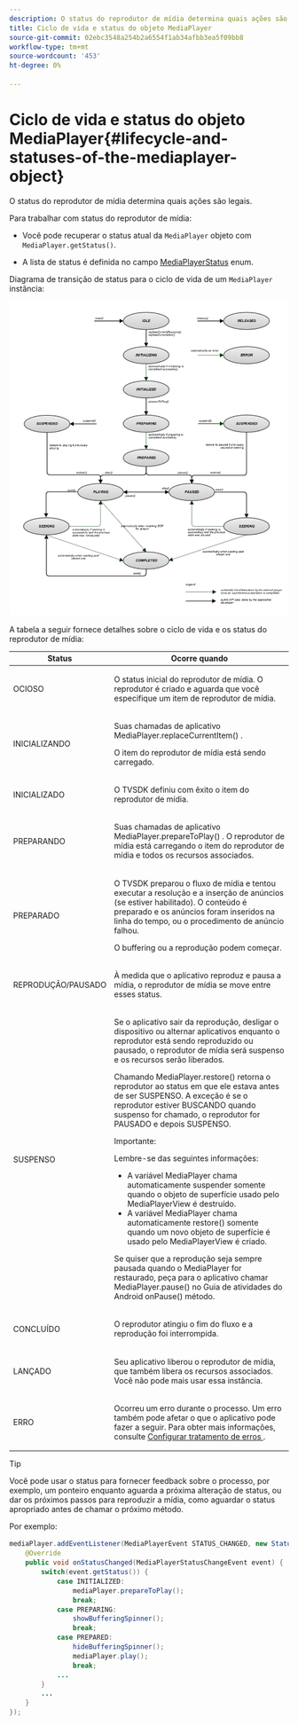 ```yaml
---
description: O status do reprodutor de mídia determina quais ações são legais.
title: Ciclo de vida e status do objeto MediaPlayer
source-git-commit: 02ebc3548a254b2a6554f1ab34afbb3ea5f09bb8
workflow-type: tm+mt
source-wordcount: '453'
ht-degree: 0%

---
```


# Ciclo de vida e status do objeto MediaPlayer{#lifecycle-and-statuses-of-the-mediaplayer-object}

O status do reprodutor de mídia determina quais ações são legais.

Para trabalhar com status do reprodutor de mídia:

* Você pode recuperar o status atual da `MediaPlayer` objeto com `MediaPlayer.getStatus()`.

* A lista de status é definida no campo [MediaPlayerStatus](https://help.adobe.com/en_US/primetime/api/psdk/javadoc_2.5/com/adobe/mediacore/MediaPlayerStatus.html) enum.

Diagrama de transição de status para o ciclo de vida de um `MediaPlayer` instância:

<!--<a id="fig_A6425F24C7734DC681D992859D2A6743"></a>-->

![](assets/media_player_statuses.png)

A tabela a seguir fornece detalhes sobre o ciclo de vida e os status do reprodutor de mídia:

<table id="table_82757A0043EB4AACA474E6B30326A6B7"> 
 <thead> 
  <tr> 
   <th colname="col1" class="entry"> Status </th> 
   <th colname="col2" class="entry"> Ocorre quando </th> 
  </tr> 
 </thead>
 <tbody> 
  <tr> 
   <td colname="col1"> OCIOSO </td> 
   <td colname="col2"> <p>O status inicial do reprodutor de mídia. O reprodutor é criado e aguarda que você especifique um item de reprodutor de mídia. </p> </td> 
  </tr> 
  <tr> 
   <td colname="col1"> INICIALIZANDO </td> 
   <td colname="col2"> <p>Suas chamadas de aplicativo <span class="codeph"> MediaPlayer.replaceCurrentItem() </span>. </p> <p>O item do reprodutor de mídia está sendo carregado. </p> </td> 
  </tr> 
  <tr> 
   <td colname="col1"> INICIALIZADO </td> 
   <td colname="col2"> <p>O TVSDK definiu com êxito o item do reprodutor de mídia. </p> </td> 
  </tr> 
  <tr> 
   <td colname="col1"> PREPARANDO </td> 
   <td colname="col2"> <p>Suas chamadas de aplicativo <span class="codeph"> MediaPlayer.prepareToPlay() </span>. O reprodutor de mídia está carregando o item do reprodutor de mídia e todos os recursos associados. </p> </td> 
  </tr> 
  <tr> 
   <td colname="col1"> PREPARADO </td> 
   <td colname="col2"> <p>O TVSDK preparou o fluxo de mídia e tentou executar a resolução e a inserção de anúncios (se estiver habilitado). O conteúdo é preparado e os anúncios foram inseridos na linha do tempo, ou o procedimento de anúncio falhou. </p> <p>O buffering ou a reprodução podem começar. </p> </td> 
  </tr> 
  <tr> 
   <td colname="col1"> REPRODUÇÃO/PAUSADO </td> 
   <td colname="col2"> <p>À medida que o aplicativo reproduz e pausa a mídia, o reprodutor de mídia se move entre esses status. </p> </td> 
  </tr> 
  <tr> 
   <td colname="col1"> SUSPENSO </td> 
   <td colname="col2"> <p>Se o aplicativo sair da reprodução, desligar o dispositivo ou alternar aplicativos enquanto o reprodutor está sendo reproduzido ou pausado, o reprodutor de mídia será suspenso e os recursos serão liberados. </p> <p>Chamando <span class="codeph"> MediaPlayer.restore() </span> retorna o reprodutor ao status em que ele estava antes de ser SUSPENSO. A exceção é se o reprodutor estiver BUSCANDO quando suspenso for chamado, o reprodutor for PAUSADO e depois SUSPENSO. </p> <p>Importante:  <p>Lembre-se das seguintes informações: 
      <ul id="ul_1B21668994D1474AAA0BE839E0D69B00"> 
       <li id="li_08459A3AB03C45588D73FA162C27A56C">A variável <span class="codeph"> MediaPlayer </span> chama automaticamente <span class="codeph"> suspender </span> somente quando o objeto de superfície usado pelo <span class="codeph"> MediaPlayerView </span> é destruído. </li> 
       <li id="li_B9926AA2E7B9441490F37D24AE2678A1">A variável <span class="codeph"> MediaPlayer </span> chama automaticamente <span class="codeph"> restore() </span> somente quando um novo objeto de superfície é usado pelo <span class="codeph"> MediaPlayerView </span> é criado. </li> 
      </ul> </p> </p> <p>Se quiser que a reprodução seja sempre pausada quando o MediaPlayer for restaurado, peça para o aplicativo chamar <span class="codeph"> MediaPlayer.pause() </span> no Guia de atividades do Android <span class="codeph"> onPause() </span> método. </p> </td> 
  </tr> 
  <tr> 
   <td colname="col1"> CONCLUÍDO </td> 
   <td colname="col2"> <p>O reprodutor atingiu o fim do fluxo e a reprodução foi interrompida. </p> </td> 
  </tr> 
  <tr> 
   <td colname="col1"> LANÇADO </td> 
   <td colname="col2"> <p>Seu aplicativo liberou o reprodutor de mídia, que também libera os recursos associados. Você não pode mais usar essa instância. </p> </td> 
  </tr> 
  <tr> 
   <td colname="col1"> ERRO </td> 
   <td colname="col2"> <p>Ocorreu um erro durante o processo. Um erro também pode afetar o que o aplicativo pode fazer a seguir. Para obter mais informações, consulte <a href="../../../tvsdk-3x-android-prog/android-3x-content-playback-options-android2/android-3x-error-handling-set-up.md" format="dita" scope="local"> Configurar tratamento de erros </a>. </p> </td> 
  </tr> 
 </tbody> 
</table>

>[!TIP]
>
>Você pode usar o status para fornecer feedback sobre o processo, por exemplo, um ponteiro enquanto aguarda a próxima alteração de status, ou dar os próximos passos para reproduzir a mídia, como aguardar o status apropriado antes de chamar o próximo método.

Por exemplo:

```java
mediaPlayer.addEventListener(MediaPlayerEvent STATUS_CHANGED, new StatusChangeEventListener() { 
    @Override  
    public void onStatusChanged(MediaPlayerStatusChangeEvent event) { 
        switch(event.getStatus()) { 
            case INITIALIZED: 
                mediaPlayer.prepareToPlay(); 
                break; 
            case PREPARING: 
                showBufferingSpinner(); 
                break; 
            case PREPARED: 
                hideBufferingSpinner(); 
                mediaPlayer.play(); 
                break; 
            ...                
        } 
        ... 
    } 
}); 
```
